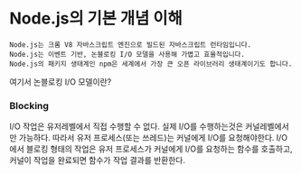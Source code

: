 # Node.js의 기본 개념 이해

```
Node.js는 크롬 V8 자바스크립트 엔진으로 빌드된 자바스크립트 런타임입니다.
Node.js는 이벤트 기반, 논블로킹 I/O 모델을 사용해 가볍고 효율적입니다.
Node.js의 패키지 생태계인 npm은 세계에서 가장 큰 오픈 라이브러리 생태계이기도 합니다.
```

여기서 논블로킹 I/O 모델이란?

### Blocking

I/O 작업은 유저레벨에서 직접 수행할 수 없다.
실제 I/O를 수행하는것은 커널레벨에서만 가능하다.
따라서 유저 프로세스(또는 쓰레드)는 커널에게 I/O를 요청해야한다.
I/O에서 블로킹 형태의 작업은 유저 프로세스가 커널에게 I/O를 요청하는 함수를 호출하고,
커널이 작업을 완료되면 함수가 작업 결과를 반환한다.
